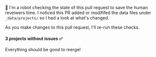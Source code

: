 <!-- PULL REQUEST ANALYZER GITHUB ACTION -->

:wave: I'm a robot checking the state of this pull request to save the human reveiwers time. I noticed this PR added or modififed the data files under `_data/projects/` so I had a look at what's changed.

As you make changes to this pull request, I'll re-run these checks.

#### **3** projects without issues :white_check_mark:

Everything should be good to merge!
